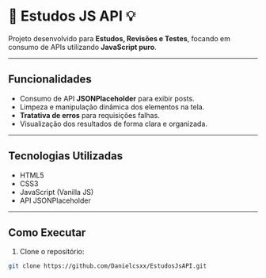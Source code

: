 # 🧠 Estudos JS API 💡

Projeto desenvolvido para **Estudos, Revisões e Testes**, focando em consumo de APIs utilizando **JavaScript puro**.

---

## Funcionalidades

- Consumo de API **JSONPlaceholder** para exibir posts.  
- Limpeza e manipulação dinâmica dos elementos na tela.  
- **Tratativa de erros** para requisições falhas.  
- Visualização dos resultados de forma clara e organizada.

---

## Tecnologias Utilizadas

- HTML5  
- CSS3  
- JavaScript (Vanilla JS)  
- API JSONPlaceholder

---

## Como Executar

1. Clone o repositório:
```bash
git clone https://github.com/Danielcsxx/EstudosJsAPI.git
